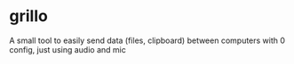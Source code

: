 # grillo
A small tool to easily send data (files, clipboard) between computers with 0 config, just using audio and mic
